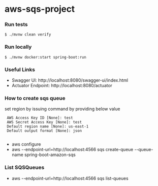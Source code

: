 # aws-sqs-project

### Run tests
`$ ./mvnw clean verify`

### Run locally
`$ ./mvnw docker:start spring-boot:run`


### Useful Links
* Swagger UI: http://localhost:8080/swagger-ui/index.html
* Actuator Endpoint: http://localhost:8080/actuator

### How to create sqs queue

set region by issuing command by providing below value 

```
 AWS Access Key ID [None]: test
 AWS Secret Access Key [None]: test
 Default region name [None]: us-east-1
 Default output format [None]: json
 
```

* aws configure
* aws --endpoint-url=http://localhost:4566 sqs create-queue --queue-name spring-boot-amazon-sqs

### List SQSQueues
* aws --endpoint-url=http://localhost:4566 sqs list-queues
